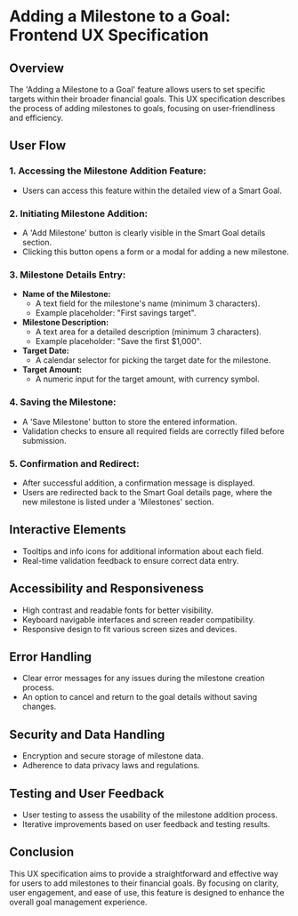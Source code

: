 # Adding a Milestone to a Goal: Frontend UX Specification

## Overview
The 'Adding a Milestone to a Goal' feature allows users to set specific targets within their broader financial goals.
This UX specification describes the process of adding milestones to goals, focusing on user-friendliness and efficiency.

## User Flow

### 1. Accessing the Milestone Addition Feature:
- Users can access this feature within the detailed view of a Smart Goal.

### 2. Initiating Milestone Addition:
- A 'Add Milestone' button is clearly visible in the Smart Goal details section.
- Clicking this button opens a form or a modal for adding a new milestone.

### 3. Milestone Details Entry:
- **Name of the Milestone:**
  - A text field for the milestone's name (minimum 3 characters).
  - Example placeholder: "First savings target".
- **Milestone Description:**
  - A text area for a detailed description (minimum 3 characters).
  - Example placeholder: "Save the first $1,000".
- **Target Date:**
  - A calendar selector for picking the target date for the milestone.
- **Target Amount:**
  - A numeric input for the target amount, with currency symbol.

### 4. Saving the Milestone:
- A 'Save Milestone' button to store the entered information.
- Validation checks to ensure all required fields are correctly filled before submission.

### 5. Confirmation and Redirect:
- After successful addition, a confirmation message is displayed.
- Users are redirected back to the Smart Goal details page, where the new milestone is listed under a 'Milestones' section.

## Interactive Elements

- Tooltips and info icons for additional information about each field.
- Real-time validation feedback to ensure correct data entry.

## Accessibility and Responsiveness

- High contrast and readable fonts for better visibility.
- Keyboard navigable interfaces and screen reader compatibility.
- Responsive design to fit various screen sizes and devices.

## Error Handling

- Clear error messages for any issues during the milestone creation process.
- An option to cancel and return to the goal details without saving changes.

## Security and Data Handling

- Encryption and secure storage of milestone data.
- Adherence to data privacy laws and regulations.

## Testing and User Feedback

- User testing to assess the usability of the milestone addition process.
- Iterative improvements based on user feedback and testing results.

## Conclusion

This UX specification aims to provide a straightforward and effective way for users to add milestones to their financial goals.
By focusing on clarity, user engagement, and ease of use, this feature is designed to enhance the overall goal management experience.